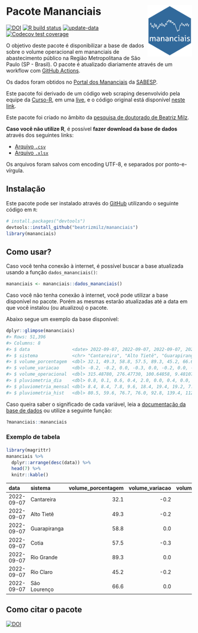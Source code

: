 
<!-- README.md is generated from README.Rmd. Please edit that file -->

# Pacote Mananciais <img src="man/figures/hexlogo.png" align="right" width = "120px"/>

<!-- badges: start -->

[![DOI](https://zenodo.org/badge/DOI/10.5281/zenodo.4733056.svg)](https://doi.org/10.5281/zenodo.4733056)
[![R build
status](https://github.com/beatrizmilz/mananciais/workflows/R-CMD-check/badge.svg)](https://github.com/beatrizmilz/mananciais/actions)
[![update-data](https://github.com/beatrizmilz/mananciais/actions/workflows/2-update_data.yaml/badge.svg)](https://github.com/beatrizmilz/mananciais/actions/workflows/2-update_data.yaml)
[![Codecov test
coverage](https://codecov.io/gh/beatrizmilz/mananciais/branch/master/graph/badge.svg)](https://codecov.io/gh/beatrizmilz/mananciais?branch=master)
<!-- badges: end -->

O objetivo deste pacote é disponibilizar a base de dados sobre o volume
operacional em mananciais de abastecimento público na Região
Metropolitana de São Paulo (SP - Brasil). O pacote é atualizado
diariamente através de um workflow com [GitHub
Actions](https://github.com/beatrizmilz/mananciais/actions).

Os dados foram obtidos no [Portal dos
Mananciais](http://mananciais.sabesp.com.br/Situacao) da
[SABESP](http://site.sabesp.com.br/site/Default.aspx).

Este pacote foi derivado de um código web scraping desenvolvido pela
equipe da [Curso-R](https://www.curso-r.com/), em uma
[live](https://youtu.be/jvZIxrMmOcQ), e o código original está
disponível [neste
link](https://github.com/curso-r/lives/blob/master/drafts/20200730_scraper_sabesp.R).

Este pacote foi criado no âmbito da [pesquisa de doutorado de Beatriz
Milz](https://beatrizmilz.github.io/tese/).

**Caso você não utilize R**, é possível **fazer download da base de
dados** através dos seguintes links:

-   [Arquivo
    `.csv`](https://github.com/beatrizmilz/mananciais/raw/master/inst/extdata/mananciais.csv)
-   [Arquivo
    `.xlsx`](https://github.com/beatrizmilz/mananciais/blob/master/inst/extdata/mananciais.xlsx?raw=true)

Os arquivos foram salvos com encoding UTF-8, e separados por
ponto-e-vírgula.

## Instalação

Este pacote pode ser instalado através do [GitHub](https://github.com/)
utilizando o seguinte código em `R`:

``` r
# install.packages("devtools")
devtools::install_github("beatrizmilz/mananciais")
library(mananciais)
```

## Como usar?

Caso você tenha conexão à internet, é possível buscar a base atualizada
usando a função `dados_mananciais()`:

``` r
mananciais <- mananciais::dados_mananciais() 
```

Caso você não tenha conexão à internet, você pode utilizar a base
disponível no pacote. Porém as mesmas estarão atualizadas até a data em
que você instalou (ou atualizou) o pacote.

Abaixo segue um exemplo da base disponível:

``` r
dplyr::glimpse(mananciais)
#> Rows: 51,396
#> Columns: 8
#> $ data                <date> 2022-09-07, 2022-09-07, 2022-09-07, 2022-09-07, 2…
#> $ sistema             <chr> "Cantareira", "Alto Tietê", "Guarapiranga", "Cotia…
#> $ volume_porcentagem  <dbl> 32.1, 49.3, 58.8, 57.5, 89.3, 45.2, 66.6, 32.3, 49…
#> $ volume_variacao     <dbl> -0.2, -0.2, 0.0, -0.3, 0.0, -0.2, 0.0, -0.1, -0.1,…
#> $ volume_operacional  <dbl> 315.48780, 276.47730, 100.64858, 9.48107, 100.1958…
#> $ pluviometria_dia    <dbl> 0.8, 0.1, 0.6, 0.4, 2.0, 0.0, 0.4, 0.0, 0.2, 0.0, …
#> $ pluviometria_mensal <dbl> 8.4, 8.4, 7.8, 9.6, 18.4, 19.4, 19.2, 7.6, 8.3, 7.…
#> $ pluviometria_hist   <dbl> 80.5, 59.6, 76.7, 76.0, 92.8, 139.4, 112.5, 80.5, …
```

Caso queira saber o significado de cada variável, leia a [documentação
da base de
dados](https://beatrizmilz.github.io/mananciais/reference/mananciais.html)
ou utilize a seguinte função:

``` r
?mananciais::mananciais
```

### Exemplo de tabela

``` r
library(magrittr)
mananciais %>% 
  dplyr::arrange(desc(data)) %>% 
  head(7) %>%
  knitr::kable()
```

| data       | sistema      | volume_porcentagem | volume_variacao | volume_operacional | pluviometria_dia | pluviometria_mensal | pluviometria_hist |
|:-----------|:-------------|-------------------:|----------------:|-------------------:|-----------------:|--------------------:|------------------:|
| 2022-09-07 | Cantareira   |               32.1 |            -0.2 |          315.48780 |              0.8 |                 8.4 |              80.5 |
| 2022-09-07 | Alto Tietê   |               49.3 |            -0.2 |          276.47730 |              0.1 |                 8.4 |              59.6 |
| 2022-09-07 | Guarapiranga |               58.8 |             0.0 |          100.64858 |              0.6 |                 7.8 |              76.7 |
| 2022-09-07 | Cotia        |               57.5 |            -0.3 |            9.48107 |              0.4 |                 9.6 |              76.0 |
| 2022-09-07 | Rio Grande   |               89.3 |             0.0 |          100.19586 |              2.0 |                18.4 |              92.8 |
| 2022-09-07 | Rio Claro    |               45.2 |            -0.2 |            6.17801 |              0.0 |                19.4 |             139.4 |
| 2022-09-07 | São Lourenço |               66.6 |             0.0 |           59.15017 |              0.4 |                19.2 |             112.5 |

## Como citar o pacote

[![DOI](https://zenodo.org/badge/DOI/10.5281/zenodo.4733056.svg)](https://doi.org/10.5281/zenodo.4733056)
